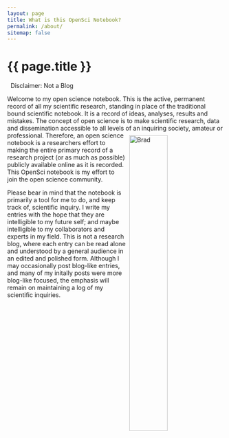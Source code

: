 ```yaml
---
layout: page
title: What is this OpenSci Notebook?
permalink: /about/
sitemap: false
---
```


<h1 class="post-title">{{ page.title }}</h1>

<i class="fa fa-exclamation-triangle" aria-hidden="true"></i> &nbsp; Disclaimer: Not a Blog

Welcome to my open science notebook. This is the active, permanent record of all my scientific research, standing in place of the traditional bound scientific notebook. It is a record of ideas, analyses, results and mistakes. The concept of open science is to make scientific research, data and dissemination accessible to all levels of an inquiring society, amateur or professional. <img src="http://britishlibrary.typepad.co.uk/.a/6a00d8341c464853ef01bb08acc6b1970d-580wi" alt="Brad" align="right" style="width: 42%; height: 42%; margin:8px">Therefore, an open science notebook is a researchers effort to making the entire primary record of a research project (or as much as possible) publicly available online as it is recorded. This OpenSci notebook is my effort to join the open science community. 

Please bear in mind that the notebook is primarily a tool for me to do, and keep track of, scientific inquiry. I write my entries with the hope that they are intelligible to my future self; and maybe intelligible to my collaborators and experts in my field. This is not a research blog, where each entry can be read alone and understood by a general audience in an edited and polished form. Although I may occasionally post blog-like entries, and many of my initally posts were more blog-like focused, the emphasis will remain on maintaining a log of my scientific inquiries.
